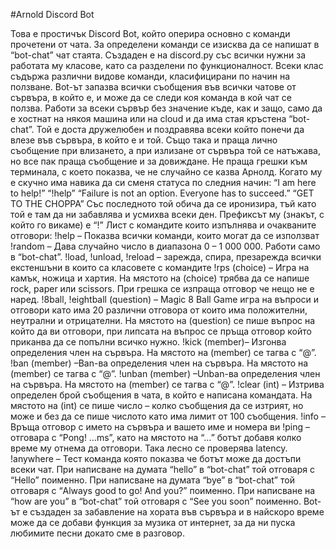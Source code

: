 #Arnold Discord Bot

Това е простичък Discord Bot, който оперира основно с команди
прочетени от чата. За определени команди се изисква да се
напишат в “bot-chat” чат стаята. Създаден е на discord.py със всички
нужни за работата му класове, като са разделени по
функционалност. Всеки клас съдържа различни видове команди,
класифицирани по начин на ползване. Bot-ът запазва всички
съобщения във всички чатове от сървъра, в който е, и може да се
следи коя команда в кой чат се ползва. Работи за всеки сървър без
значение къде, как и защо, само да е хостнат на някоя машина или
на cloud и да има стая кръстена “bot-chat”. Той е доста дружелюбен
и поздравява всеки който понечи да влезе във сървъра, в който е и
той. Също така и праща лично съобщение при влизането, а при
излизане от сървъра той се натъжава, но все пак праща съобщение
и за довиждане. Не праща грешки към терминала, с което показва,
че не случайно се казва Арнолд. Когато му е скучно има навика да
си сменя статуса по следния начин:
“I am here to help!”
“!help”
“Failure is not an option. Everyone has to succeed.”
“GET TO THE CHOPPA”
Със последното той обича да се иронизира, тъй като той е там да ни
забавлява и усмихва всеки ден.
Префиксът му (знакът, с който го викаме) е “!”
Лист с командите които изпълнява и очакваните отговори:
!help – Показва всички команди, които могат да се използват
!random – Дава случайно число в диапазона 0 – 1 000 000. Работи
само в “bot-chat”.
!load, !unload, !reload – зарежда, спира, презарежда всички
екстеншъни в които са класовете с командите
!rps (choice) – Игра на камък, ножица и хартия. На мястото на
(choice) трябва да се напише rock, paper или scissors. При грешка се
изпраща отговор че нещо не е наред.
!8ball, !eightball (question) – Magic 8 Ball Game игра на въпроси и
отговори като има 20 различни отговора от които има
положителни, неутрални и отрицателни. На мястото на (question) се
пише въпрос на който да ви отговори, при липсата на въпрос се
пръща отговор който приканва да се попълни всичко нужно.
!kick (member)– Изгонва определения член на сървъра. На мястото
на (member) се тагва с “@”.
!ban (member) –Ban-ва определения член на сървъра. На мястото
на (member) се тагва с “@”.
!unban (member) –Unban-ва определения член на сървъра. На
мястото на (member) се тагва с “@”.
!clear (int) – Изтрива определен брой съобщения в чата, в който е
написана командата. На мястото на (int) се пише число – колко
съобщения да се изтрият, но може и без да се пише числото като
има лимит от 100 съобщения.
!info – Връща отговор с името на сървъра и вашето име и номера ви
!ping – отговара с “Pong! …ms”, като на мястото на “…” ботът добавя
колко време му отнема да отговори. Така лесно се проверява
latency.
!anywhere – Тест команда която показва че ботът може да достъпи
всеки чат.
При написване на думата “hello” в “bot-chat” той отговаря с “Hello”
поименно.
При написване на думата “bye” в “bot-chat” той отговаря с “Always
good to go! And you?” поименно.
При написване на “how are you” в “bot-chat” той отговаря с “See you
soon” поименно.
Bot-ът е създаден за забавление на хората във сървъра и в найскоро време може да се добави функция за музика от интернет, за
да ни пуска любимите песни докато сме в разговор.
